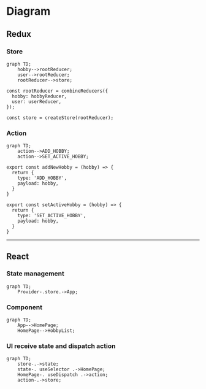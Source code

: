 # Diagram

## Redux

### Store

```mermaid
graph TD;
    hobby-->rootReducer;
    user-->rootReducer;
    rootReducer-->store;
```

```
const rootReducer = combineReducers({
  hobby: hobbyReducer,
  user: userReducer,
});
```

```
const store = createStore(rootReducer);
```

### Action

```mermaid
graph TD;
    action-->ADD_HOBBY;
    action-->SET_ACTIVE_HOBBY;
```

```
export const addNewHobby = (hobby) => {
  return {
    type: 'ADD_HOBBY',
    payload: hobby,
  }
}

export const setActiveHobby = (hobby) => {
  return {
    type: 'SET_ACTIVE_HOBBY',
    payload: hobby,
  }
}
```

---

## React

### State management

```mermaid
graph TD;
    Provider-.store.->App;
```
### Component

```mermaid
graph TD;
    App-->HomePage;
    HomePage-->HobbyList;
```

### UI receive state and dispatch action

```mermaid
graph TD;
    store-.->state;
    state-. useSelector .->HomePage;
    HomePage-. useDispatch .->action;
    action-.->store;
```
